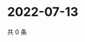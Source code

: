 # 2022-07-13

共 0 条

<!-- BEGIN WEIBO -->
<!-- 最后更新时间 Wed Jul 13 2022 05:14:53 GMT+0800 (China Standard Time) -->

<!-- END WEIBO -->
